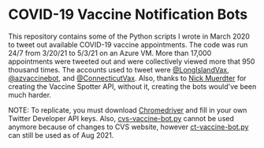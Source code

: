# COVID-19 Vaccine Notification Bots
This repository contains some of the Python scripts I wrote in March 2020 to tweet out available COVID-19 vaccine appointments. The code was run 24/7 from 3/20/21 to 5/3/21 on an Azure VM. More than 17,000 appointments were tweeted out and were collectively viewed more that 950 thousand times. The accounts used to tweet were [@LongIslandVax](https://twitter.com/longislandvax), [@azvaccinebot](https://twitter.com/azvaccinebot), and [@ConnecticutVax](https://twitter.com/connecticutvax). Also, thanks to [Nick Muerdter](https://twitter.com/nickblah) for creating the Vaccine Spotter API, without it, creating the bots would've been much harder. 


NOTE: To replicate, you must download [Chromedriver](https://chromedriver.chromium.org/) and fill in your own Twitter Developer API keys. Also, [cvs-vaccine-bot.py](cvs-vaccine-bot.py) cannot be used anymore because of changes to CVS website, however [ct-vaccine-bot.py](ct-vaccine-bot.py) can still be used as of Aug 2021.

